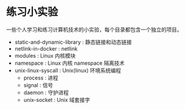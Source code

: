 # 练习小实验

一些个人学习和练习计算机技术的小实验，每个目录都包含一个独立的项目。

* static-and-dynamic-library : 静态链接和动态链接
* netlink-in-docker : netlink
* modules : Linux 内核模块
* namespace : Linux 内核 namespace 隔离技术
* unix-linux-syscall : Unix(linux) 环境系统编程
  * process : 进程
  * signal : 信号
  * daemon : 守护进程
  * unix-socket : Unix 域套接字
